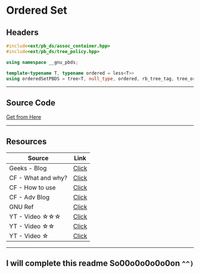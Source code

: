 # Ordered Set

## Headers

```cpp
#include<ext/pb_ds/assoc_container.hpp>
#include<ext/pb_ds/tree_policy.hpp>

using namespace __gnu_pbds;

template<typename T, typename ordered = less<T>>
using orderedSetPBDS = tree<T, null_type, ordered, rb_tree_tag, tree_order_statistics_node_update>;

```

---

## Source Code

[Get from Here](./OrderedSet.cpp)

---

## Resources

| Source             | Link                                                                                        |
|--------------------|---------------------------------------------------------------------------------------------|
| Geeks - Blog       | [Click](https://www.geeksforgeeks.org/ordered-set-gnu-c-pbds)                               |
| CF - What and why? | [Click](https://codeforces.com/blog/entry/11275)                                            |
| CF - How to use    | [Click](https://codeforces.com/blog/entry/11080)                                            |
| CF - Adv Blog      | [Click](https://codeforces.com/blog/entry/13279)                                            |
| GNU Ref            | [Click](https://gcc.gnu.org/onlinedocs/libstdc++/manual/policy_data_structures_design.html) |
| YT - Video ☆☆☆     | [Click](https://youtu.be/IWyIwLFucU4)                                                       |
| YT - Video ☆☆      | [Click](https://youtu.be/PkrmGfgA0IE?t=672)                                                 |
| YT - Video ☆       | [Click](https://youtu.be/f88s33eFGDo)                                                       |

---

## I will complete this readme So00o0o0o0o0on `^^)`